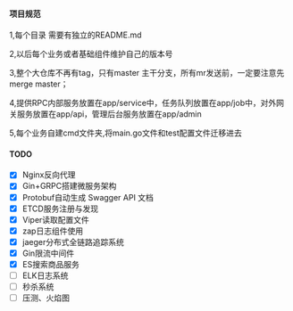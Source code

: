 #### 项目规范
1,每个目录 需要有独立的README.md  

2,以后每个业务或者基础组件维护自己的版本号

3,整个大仓库不再有tag，只有master 主干分支，所有mr发送前，一定要注意先merge master；

4,提供RPC内部服务放置在app/service中，任务队列放置在app/job中，对外网关服务放置在app/api，管理后台服务放置在app/admin

5,每个业务自建cmd文件夹,将main.go文件和test配置文件迁移进去


#### TODO
- [x] Nginx反向代理
- [x] Gin+GRPC搭建微服务架构
- [x] Protobuf自动生成 Swagger API 文档
- [x] ETCD服务注册与发现
- [x] Viper读取配置文件
- [x] zap日志组件使用
- [x] jaeger分布式全链路追踪系统
- [x] Gin限流中间件
- [x] ES搜索商品服务
- [ ] ELK日志系统
- [ ] 秒杀系统
- [ ] 压测、火焰图
